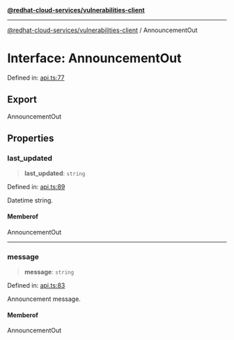 [**@redhat-cloud-services/vulnerabilities-client**](../README.md)

***

[@redhat-cloud-services/vulnerabilities-client](../globals.md) / AnnouncementOut

# Interface: AnnouncementOut

Defined in: [api.ts:77](https://github.com/charlesmulder/javascript-clients/blob/main/packages/vulnerabilities/git-api/api.ts#L77)

## Export

AnnouncementOut

## Properties

### last\_updated

> **last\_updated**: `string`

Defined in: [api.ts:89](https://github.com/charlesmulder/javascript-clients/blob/main/packages/vulnerabilities/git-api/api.ts#L89)

Datetime string.

#### Memberof

AnnouncementOut

***

### message

> **message**: `string`

Defined in: [api.ts:83](https://github.com/charlesmulder/javascript-clients/blob/main/packages/vulnerabilities/git-api/api.ts#L83)

Announcement message.

#### Memberof

AnnouncementOut

